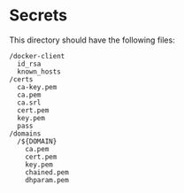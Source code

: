 # Secrets

This directory should have the following files:

```
/docker-client
  id_rsa
  known_hosts
/certs
  ca-key.pem
  ca.pem
  ca.srl
  cert.pem
  key.pem
  pass
/domains
  /${DOMAIN}
    ca.pem
    cert.pem
    key.pem
    chained.pem
    dhparam.pem
```
